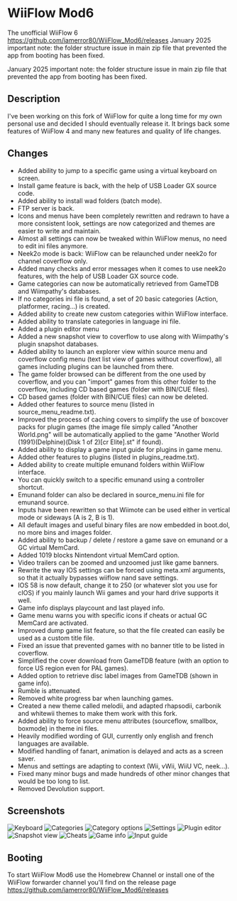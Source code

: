 # WiiFlow Mod6
The unofficial WiiFlow 6
https://github.com/iamerror80/WiiFlow_Mod6/releases
January 2025 important note: the folder structure issue in main zip file that prevented the app from booting has been fixed.

January 2025 important note: the folder structure issue in main zip file that prevented the app from booting has been fixed.

## Description
I've been working on this fork of WiiFlow for quite a long time for my own personal use and decided I should eventually release it.
It brings back some features of WiiFlow 4 and many new features and quality of life changes.

## Changes
- Added ability to jump to a specific game using a virtual keyboard on screen.
- Install game feature is back, with the help of USB Loader GX source code.
- Added ability to install wad folders (batch mode).
- FTP server is back.
- Icons and menus have been completely rewritten and redrawn to have a more consistent look, settings are now categorized and themes are easier to write and maintain.
- Almost all settings can now be tweaked within WiiFlow menus, no need to edit ini files anymore.
- Neek2o mode is back: WiiFlow can be relaunched under neek2o for channel coverflow only.
- Added many checks and error messages when it comes to use neek2o features, with the help of USB Loader GX source code.
- Game categories can now be automatically retrieved from GameTDB and Wiimpathy's databases.
- If no categories ini file is found, a set of 20 basic categories (Action, platformer, racing...) is created.
- Added ability to create new custom categories within WiiFlow interface.
- Added ability to translate categories in language ini file.
- Added a plugin editor menu
- Added a new snapshot view to coverflow to use along with Wiimpathy's plugin snapshot databases.
- Added ability to launch an explorer view within source menu and coverflow config menu (text list view of games without coverflow), all games including plugins can be launched from there.
- The game folder browsed can be different from the one used by coverflow, and you can "import" games from this other folder to the coverflow, including CD based games (folder with BIN/CUE files).
- CD based games (folder with BIN/CUE files) can now be deleted.
- Added other features to source menu (listed in source_menu_readme.txt).
- Improved the process of caching covers to simplify the use of boxcover packs for plugin games (the image file simply called "Another World.png" will be automatically applied to the game "Another World (1991)(Delphine)(Disk 1 of 2)[cr Elite].st" if found).
- Added ability to display a game input guide for plugins in game menu.
- Added other features to plugins (listed in plugins_readme.txt).
- Added ability to create multiple emunand folders within WiiFlow interface.
- You can quickly switch to a specific emunand using a controller shortcut.
- Emunand folder can also be declared in source_menu.ini file for emunand source.
- Inputs have been rewritten so that Wiimote can be used either in vertical mode or sideways (A is 2, B is 1).
- All default images and useful binary files are now embedded in boot.dol, no more bins and images folder.
- Added ability to backup / delete / restore a game save on emunand or a GC virtual MemCard.
- Added 1019 blocks Nintendont virtual MemCard option.
- Video trailers can be zoomed and unzoomed just like game banners.
- Rewrite the way IOS settings can be forced using meta.xml arguments, so that it actually bypasses wiiflow nand save settings.
- IOS 58 is now default, change it to 250 (or whatever slot you use for cIOS) if you mainly launch Wii games and your hard drive supports it well.
- Game info displays playcount and last played info.
- Game menu warns you with specific icons if cheats or actual GC MemCard are activated.
- Improved dump game list feature, so that the file created can easily be used as a custom title file.
- Fixed an issue that prevented games with no banner title to be listed in coverflow.
- Simplified the cover download from GameTDB feature (with an option to force US region even for PAL games).
- Added option to retrieve disc label images from GameTDB (shown in game info).
- Rumble is attenuated.
- Removed white progress bar when launching games.
- Created a new theme called melodii, and adapted rhapsodii, carbonik and whitewii themes to make them work with this fork.
- Added ability to force source menu attributes (sourceflow, smallbox, boxmode) in theme ini files.
- Heavily modified wording of GUI, currently only english and french languages are available.
- Modified handling of fanart, animation is delayed and acts as a screen saver.
- Menus and settings are adapting to context (Wii, vWii, WiiU VC, neek...).
- Fixed many minor bugs and made hundreds of other minor changes that would be too long to list.
- Removed Devolution support.

## Screenshots
![Keyboard](https://github.com/iamerror80/WiiFlow_Mod6/blob/master/wii/wiiflow/screenshots/keyboard.png?raw=true)
![Categories](https://github.com/iamerror80/WiiFlow_Mod6/blob/master/wii/wiiflow/screenshots/categories.png?raw=true)
![Category options](https://github.com/iamerror80/WiiFlow_Mod6/blob/master/wii/wiiflow/screenshots/category_options.png?raw=true)
![Settings](https://github.com/iamerror80/WiiFlow_Mod6/blob/master/wii/wiiflow/screenshots/settings.png?raw=true)
![Plugin editor](https://github.com/iamerror80/WiiFlow_Mod6/blob/master/wii/wiiflow/screenshots/plugin_editor.png?raw=true)
![Snapshot view](https://github.com/iamerror80/WiiFlow_Mod6/blob/master/wii/wiiflow/screenshots/snapshot_view.png?raw=true)
![Cheats](https://github.com/iamerror80/WiiFlow_Mod6/blob/master/wii/wiiflow/screenshots/cheats.png?raw=true)
![Game info](https://github.com/iamerror80/WiiFlow_Mod6/blob/master/wii/wiiflow/screenshots/gameinfo.png?raw=true)
![Input guide](https://github.com/iamerror80/WiiFlow_Mod6/blob/master/wii/wiiflow/screenshots/inputguide.png?raw=true)

## Booting
To start WiiFlow Mod6 use the Homebrew Channel or install one of the WiiFlow forwarder channel you'll find on the release page
https://github.com/iamerror80/WiiFlow_Mod6/releases
